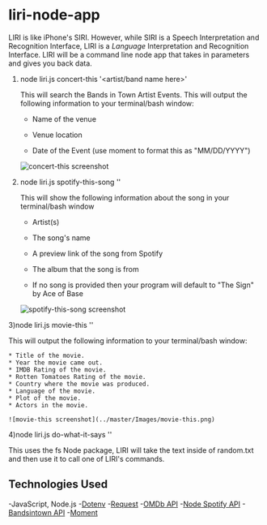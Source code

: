 # liri-node-app
LIRI is like iPhone's SIRI. However, while SIRI is a Speech Interpretation and Recognition Interface, LIRI is a _Language_ Interpretation and Recognition Interface. LIRI will be a command line node app that takes in parameters and gives you back data.

1) node liri.js concert-this '<artist/band name here>'

   This will search the Bands in Town Artist Events. This will output the following information to your terminal/bash window:

     * Name of the venue

     * Venue location

     * Date of the Event (use moment to format this as "MM/DD/YYYY")
     
     ![concert-this screenshot](../master/Images/concert-this.png)

2) node liri.js spotify-this-song '<song name here>'

   This will show the following information about the song in your terminal/bash window

     * Artist(s)

     * The song's name

     * A preview link of the song from Spotify

     * The album that the song is from

   * If no song is provided then your program will default to "The Sign" by Ace of Base

   ![spotify-this-song screenshot](../master/Images/spotify-this-song.png)

3)node liri.js movie-this '<movie name here>'

   This will output the following information to your terminal/bash window:
     
    * Title of the movie.
    * Year the movie came out.
    * IMDB Rating of the movie.
    * Rotten Tomatoes Rating of the movie.
    * Country where the movie was produced.
    * Language of the movie.
    * Plot of the movie.
    * Actors in the movie.
     
    ![movie-this screenshot](../master/Images/movie-this.png)

4)node liri.js do-what-it-says '<do-what-it-says name here>'

This uses the fs Node package, LIRI will take the text inside of random.txt and then use it to call one of LIRI's commands.

## Technologies Used
-JavaScript, Node.js
-[Dotenv](https://www.npmjs.com/package/dotenv)
-[Request](https://www.npmjs.com/package/request)
-[OMDb API](http://www.omdbapi.com/)
-[Node Spotify API](https://www.npmjs.com/package/node-spotify-api)
-[Bandsintown API](http://www.artists.bandsintown.com/bandsintown-api) 
-[Moment](https://www.npmjs.com/package/moment)
